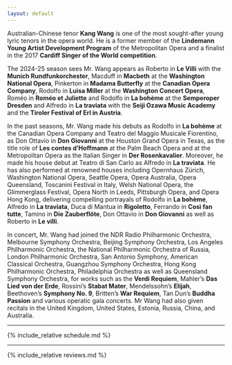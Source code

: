 ```yaml
---
layout: default
---
```


Australian-Chinese tenor **Kang Wang** is one of the most sought-after young lyric tenors in the opera world. He is a former member of the **Lindemann Young Artist Development Program** of the Metropolitan Opera and a finalist in the 2017 **Cardiff Singer of the World competition**.

The 2024-25 season sees Mr. Wang appears as Roberto in **Le Villi** with the **Munich Rundfunkorchester**, Macduff in **Macbeth** at the **Washington National Opera**, Pinkerton in **Madama Butterfly** at the **Canadian Opera Company**, Rodolfo in **Luisa Miller** at the **Washington Concert Opera**, Roméo in **Roméo et Juliette** and Rodolfo in **La bohème** at the **Semperoper Dresden** and Alfredo in **La traviata** with the **Seiji Ozawa Music Academy** and the **Tiroler Festival of Erl in Austria**.

In the past seasons, Mr. Wang made his debuts as Rodolfo in **La bohème** at the Canadian Opera Company and Teatro del Maggio Musicale Fiorentino, as Don Ottavio in **Don Giovanni** at the Houston Grand Opera in Texas, as the title role of **Les contes d’Hoffmann** at the Palm Beach Opera and at the Metropolitan Opera as the Italian Singer in **Der Rosenkavalier**. Moreover, he made his house debut at Teatro di San Carlo as Alfredo in **La traviata**. He has also performed at renowned houses including Opernhaus Zürich, Washington National Opera, Seattle Opera, Opera Australia, Opera Queensland, Toscanini Festival in Italy, Welsh National Opera, the Glimmerglass Festival, Opera North in Leeds, Pittsburgh Opera, and Opera Hong Kong, delivering compelling portrayals of Rodolfo in **La bohème**, Alfredo in **La traviata**, Duca di Mantua in **Rigoletto**, Ferrando in **Così fan tutte**, Tamino in **Die Zauberflöte**, Don Ottavio in **Don Giovanni** as well as Roberto in **Le villi**.

In concert, Mr. Wang had joined the NDR Radio Philharmonic Orchestra, Melbourne Symphony Orchestra, Beijing Symphony Orchestra, Los Angeles Philharmonic Orchestra, the National Philharmonic Orchestra of Russia, London Philharmonic Orchestra, San Antonio Symphony, American Classical Orchestra, Guangzhou Symphony Orchestra, Hong Kong Philharmonic Orchestra, Philadelphia Orchestra as well as Queensland Symphony Orchestra, for works such as the **Verdi Requiem**, Mahler’s **Das Lied von der Erde**, Rossini’s **Stabat Mater**, Mendelssohn’s **Elijah**, Beethoven’s **Symphony No. 9**, Britten’s **War Requiem**, Tan Dun’s **Buddha Passion** and various operatic gala concerts. Mr Wang had also given recitals in the United Kingdom, United States, Estonia, Russia, China, and Australia.

<hr>

{% include_relative schedule.md %}

<hr>

{% include_relative reviews.md %}
